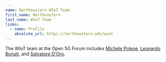 ```yaml
---
name: Northeastern WIoT Team
first_name: Northeastern
last_name: WIoT Team
links:
  - name: Profile
    absolute_url: https://northeastern.edu/wiot
---
```


The WIoT team at the Open 5G Forum includes [Michele Polese](_speakers/michele-polese.md), [Leonardo Bonati](_speakers/leonardo-bonati.md), and [Salvatore D'Oro](_speakers/salvatore-d-oro.md).